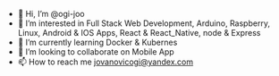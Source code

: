 - 👋 Hi, I’m @ogi-joo
- 👀 I’m interested in Full Stack Web Development, Arduino, Raspberry, Linux, Android & IOS Apps, React & React_Native, node & Express 
- 🌱 I’m currently learning Docker & Kubernes
- 💞️ I’m looking to collaborate on Mobile App
- 📫 How to reach me jovanovicogi@yandex.com

<!---
ogi-joo/ogi-joo is a ✨ special ✨ repository because its `README.md` (this file) appears on your GitHub profile.
You can click the Preview link to take a look at your changes.
--->

